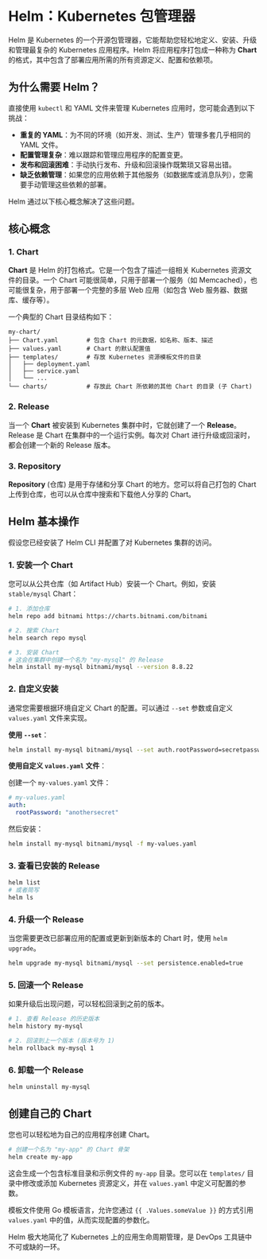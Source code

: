 # Helm：Kubernetes 包管理器

Helm 是 Kubernetes 的一个开源包管理器，它能帮助您轻松地定义、安装、升级和管理最复杂的 Kubernetes 应用程序。Helm 将应用程序打包成一种称为 **Chart** 的格式，其中包含了部署应用所需的所有资源定义、配置和依赖项。

## 为什么需要 Helm？

直接使用 `kubectl` 和 YAML 文件来管理 Kubernetes 应用时，您可能会遇到以下挑战：

- **重复的 YAML**：为不同的环境（如开发、测试、生产）管理多套几乎相同的 YAML 文件。
- **配置管理复杂**：难以跟踪和管理应用程序的配置变更。
- **发布和回滚困难**：手动执行发布、升级和回滚操作既繁琐又容易出错。
- **缺乏依赖管理**：如果您的应用依赖于其他服务（如数据库或消息队列），您需要手动管理这些依赖的部署。

Helm 通过以下核心概念解决了这些问题。

## 核心概念

### 1. Chart

**Chart** 是 Helm 的打包格式。它是一个包含了描述一组相关 Kubernetes 资源文件的目录。一个 Chart 可能很简单，只用于部署一个服务（如 Memcached），也可能很复杂，用于部署一个完整的多层 Web 应用（如包含 Web 服务器、数据库、缓存等）。

一个典型的 Chart 目录结构如下：

```
my-chart/
├── Chart.yaml        # 包含 Chart 的元数据，如名称、版本、描述
├── values.yaml       # Chart 的默认配置值
├── templates/        # 存放 Kubernetes 资源模板文件的目录
│   ├── deployment.yaml
│   ├── service.yaml
│   └── ...
└── charts/           # 存放此 Chart 所依赖的其他 Chart 的目录 (子 Chart)
```

### 2. Release

当一个 **Chart** 被安装到 Kubernetes 集群中时，它就创建了一个 **Release**。Release 是 Chart 在集群中的一个运行实例。每次对 Chart 进行升级或回滚时，都会创建一个新的 Release 版本。

### 3. Repository

**Repository** (仓库) 是用于存储和分享 Chart 的地方。您可以将自己打包的 Chart 上传到仓库，也可以从仓库中搜索和下载他人分享的 Chart。

## Helm 基本操作

假设您已经安装了 Helm CLI 并配置了对 Kubernetes 集群的访问。

### 1. 安装一个 Chart

您可以从公共仓库（如 Artifact Hub）安装一个 Chart。例如，安装 `stable/mysql` Chart：

```bash
# 1. 添加仓库
helm repo add bitnami https://charts.bitnami.com/bitnami

# 2. 搜索 Chart
helm search repo mysql

# 3. 安装 Chart
# 这会在集群中创建一个名为 "my-mysql" 的 Release
helm install my-mysql bitnami/mysql --version 8.8.22
```

### 2. 自定义安装

通常您需要根据环境自定义 Chart 的配置。可以通过 `--set` 参数或自定义 `values.yaml` 文件来实现。

**使用 `--set`**：

```bash
helm install my-mysql bitnami/mysql --set auth.rootPassword=secretpassword
```

**使用自定义 `values.yaml` 文件**：

创建一个 `my-values.yaml` 文件：

```yaml
# my-values.yaml
auth:
  rootPassword: "anothersecret"
```

然后安装：

```bash
helm install my-mysql bitnami/mysql -f my-values.yaml
```

### 3. 查看已安装的 Release

```bash
helm list
# 或者简写
helm ls
```

### 4. 升级一个 Release

当您需要更改已部署应用的配置或更新到新版本的 Chart 时，使用 `helm upgrade`。

```bash
helm upgrade my-mysql bitnami/mysql --set persistence.enabled=true
```

### 5. 回滚一个 Release

如果升级后出现问题，可以轻松回滚到之前的版本。

```bash
# 1. 查看 Release 的历史版本
helm history my-mysql

# 2. 回滚到上一个版本 (版本号为 1)
helm rollback my-mysql 1
```

### 6. 卸载一个 Release

```bash
helm uninstall my-mysql
```

## 创建自己的 Chart

您也可以轻松地为自己的应用程序创建 Chart。

```bash
# 创建一个名为 "my-app" 的 Chart 骨架
helm create my-app
```

这会生成一个包含标准目录和示例文件的 `my-app` 目录。您可以在 `templates/` 目录中修改或添加 Kubernetes 资源定义，并在 `values.yaml` 中定义可配置的参数。

模板文件使用 Go 模板语言，允许您通过 `{{ .Values.someValue }}` 的方式引用 `values.yaml` 中的值，从而实现配置的参数化。

Helm 极大地简化了 Kubernetes 上的应用生命周期管理，是 DevOps 工具链中不可或缺的一环。 